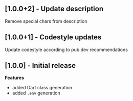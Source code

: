 ## [1.0.0+2] - Update description

Remove special chars from description

## [1.0.0+1] - Codestyle updates

Update codestyle according to pub.dev recommendations

## [1.0.0] - Initial release

**Features**

- added Dart class generation
- added `.env` generation
